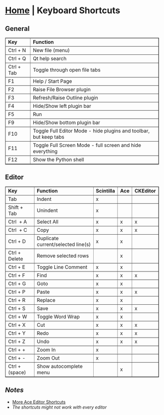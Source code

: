 <link rel="stylesheet" type="text/css" href="doc.css">

# [Home](start.html) | Keyboard Shortcuts

## General

<table border="1" cellpadding="2" cellspacing="0">
	<tbody>
		<tr>
			<td><strong>Key</strong></td>
			<td><strong>Function</strong></td>
		</tr>
		<tr>
			<td>Ctrl + N</td>
			<td>New file (menu)</td>
		</tr>
		<tr>
			<td>Ctrl + Q</td>
			<td>Qt help search</td>
		</tr>
		<tr>
			<td>Ctrl + Tab</td>
			<td>Toggle through open file tabs</td>
		</tr>
		<tr>
			<td>F1</td>
			<td>Help / Start Page</td>
		</tr>
		<tr>
			<td>F2</td>
			<td>Raise File Browser plugin</td>
		</tr>
		<tr>
			<td>F3</td>
			<td>Refresh/Raise Outline plugin</td>
		</tr>
		<tr>
			<td>F4</td>
			<td>Hide/Show left plugin bar</td>
		</tr>
		<tr>
			<td>F5</td>
			<td>Run</td>
		</tr>
		<tr>
			<td>F9</td>
			<td>Hide/Show bottom plugin bar</td>
		</tr>
		<tr>
			<td>F10</td>
			<td>Toggle Full Editor Mode - hide plugins and toolbar, but keep tabs</td>
		</tr>
		<tr>
			<td>F11</td>
			<td>Toggle Full Screen Mode - full screen and hide everything</td>
		</tr>
		<tr>
			<td>F12</td>
			<td>Show the Python shell</td>
		</tr>
	</tbody>
</table>

## Editor

<table border="1" cellpadding="2" cellspacing="0">
	<tbody>
		<tr>
			<td><strong>Key</strong></td>
			<td><strong>Function</strong></td>
			<td><strong>Scintilla</strong></td>
			<td><strong>Ace</strong></td>
			<td><strong>CKEditor</strong></td>
		</tr>
		<tr>
			<td>Tab</td>
			<td>Indent</td>
			<td>x</td>
			<td>&nbsp;</td>
			<td>&nbsp;</td>
		</tr>
		<tr>
			<td>Shift + Tab</td>
			<td>Unindent</td>
			<td>x</td>
			<td>&nbsp;</td>
			<td>&nbsp;</td>
		</tr>
		<tr>
			<td>Ctrl &nbsp;+ A</td>
			<td>Select All</td>
			<td>x</td>
			<td>x</td>
			<td>x</td>
		</tr>
		<tr>
			<td>Ctrl &nbsp;+ C</td>
			<td>Copy</td>
			<td>x</td>
			<td>x</td>
			<td>x</td>
		</tr>
		<tr>
			<td>Ctrl + D</td>
			<td>Duplicate current/selected line(s)</td>
			<td>x</td>
			<td>x</td>
			<td>&nbsp;</td>
		</tr>
		<tr>
			<td>Ctrl + Delete</td>
			<td>Remove selected rows</td>
			<td>&nbsp;</td>
			<td>x</td>
			<td>&nbsp;</td>
		</tr>
		<tr>
			<td>Ctrl + E</td>
			<td>Toggle Line Comment</td>
			<td>x</td>
			<td>x</td>
			<td>&nbsp;</td>
		</tr>
		<tr>
			<td>Ctrl + F</td>
			<td>Find</td>
			<td>x</td>
			<td>x</td>
			<td>x</td>
		</tr>
		<tr>
			<td>Ctrl + G</td>
			<td>Goto</td>
			<td>x</td>
			<td>x</td>
			<td>&nbsp;</td>
		</tr>
		<tr>
			<td>Ctrl + P</td>
			<td>Paste</td>
			<td>x</td>
			<td>x</td>
			<td>x</td>
		</tr>
		<tr>
			<td>Ctrl + R</td>
			<td>Replace</td>
			<td>x</td>
			<td>x</td>
			<td>&nbsp;</td>
		</tr>
		<tr>
			<td>Ctrl + S</td>
			<td>Save</td>
			<td>x</td>
			<td>x</td>
			<td>x</td>
		</tr>
		<tr>
			<td>Ctrl + W</td>
			<td>Toggle Word Wrap</td>
			<td>x</td>
			<td>x</td>
			<td>&nbsp;</td>
		</tr>
		<tr>
			<td>Ctrl + X</td>
			<td>Cut</td>
			<td>x</td>
			<td>x</td>
			<td>x</td>
		</tr>
		<tr>
			<td>Ctrl + Y</td>
			<td>Redo</td>
			<td>x</td>
			<td>x</td>
			<td>x</td>
		</tr>
		<tr>
			<td>Ctrl + Z</td>
			<td>Undo</td>
			<td>x</td>
			<td>x</td>
			<td>x</td>
		</tr>
		<tr>
			<td>Ctrl + +</td>
			<td>Zoom In</td>
			<td>x</td>
			<td>&nbsp;</td>
			<td>&nbsp;</td>
		</tr>
		<tr>
			<td>Ctrl + -</td>
			<td>Zoom Out</td>
			<td>x</td>
			<td>&nbsp;</td>
			<td>&nbsp;</td>
		</tr>
		<tr>
			<td>Ctrl + (space)</td>
			<td>Show autocomplete menu</td>
			<td>&nbsp;</td>
			<td>x</td>
			<td>&nbsp;</td>
		</tr>
	</tbody>
</table>

## *Notes*
- [More Ace Editor Shortcuts](https://github.com/ajaxorg/ace/wiki/Default-Keyboard-Shortcuts)
- *The shortcuts might not work with every editor*
